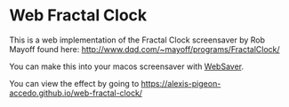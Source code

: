 # Web Fractal Clock

This is a web implementation of the Fractal Clock screensaver by Rob Mayoff found here: http://www.dqd.com/~mayoff/programs/FractalClock/

You can make this into your macos screensaver with [WebSaver](https://github.com/tlrobinson/WebSaver).

You can view the effect by going to https://alexis-pigeon-accedo.github.io/web-fractal-clock/
